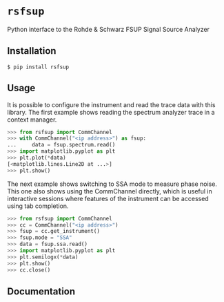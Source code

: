 # `rsfsup`
Python interface to the Rohde & Schwarz FSUP Signal Source Analyzer

## Installation
```linux
$ pip install rsfsup
```  

## Usage
It is possible to configure the instrument and read the trace data with this library.
The first example shows reading the spectrum analyzer trace in a context manager.

```python
>>> from rsfsup import CommChannel
>>> with CommChannel("<ip address>") as fsup:
...     data = fsup.spectrum.read()
>>> import matplotlib.pyplot as plt
>>> plt.plot(*data)
[<matplotlib.lines.Line2D at ...>]
>>> plt.show()
```  

The next example shows switching to SSA mode to measure phase noise. This one also shows
using the CommChannel directly, which is useful in interactive sessions where features
of the instrument can be accessed using tab completion.

```python
>>> from rsfsup import CommChannel
>>> cc = CommChannel("<ip address>")
>>> fsup = cc.get_instrument()
>>> fsup.mode = "SSA"
>>> data = fsup.ssa.read()
>>> import matplotlib.pyplot as plt
>>> plt.semilogx(*data)
>>> plt.show()
>>> cc.close()
```

## Documentation